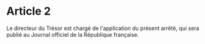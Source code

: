 # Article 2

Le directeur du Trésor est chargé de l'application du présent arrêté, qui sera publié au Journal officiel de la République française.
